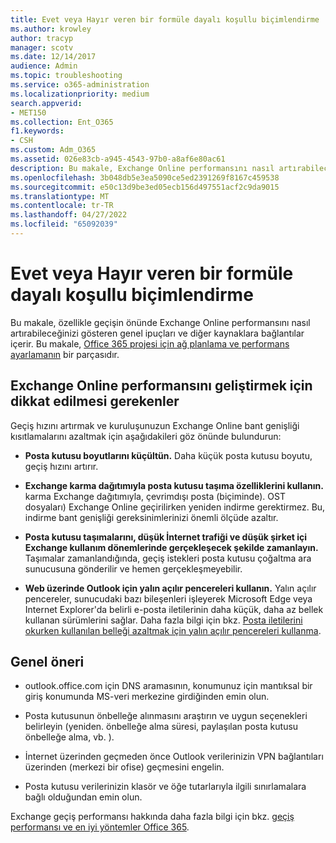 ```yaml
---
title: Evet veya Hayır veren bir formüle dayalı koşullu biçimlendirme
ms.author: krowley
author: tracyp
manager: scotv
ms.date: 12/14/2017
audience: Admin
ms.topic: troubleshooting
ms.service: o365-administration
ms.localizationpriority: medium
search.appverid:
- MET150
ms.collection: Ent_O365
f1.keywords:
- CSH
ms.custom: Adm_O365
ms.assetid: 026e83cb-a945-4543-97b0-a8af6e80ac61
description: Bu makale, Exchange Online performansını nasıl artırabileceğinizi gösteren genel ipuçları ve diğer kaynaklara bağlantılar içerir.
ms.openlocfilehash: 3b048db5e3ea5090ce5ed2391269f8167c459538
ms.sourcegitcommit: e50c13d9be3ed05ecb156d497551acf2c9da9015
ms.translationtype: MT
ms.contentlocale: tr-TR
ms.lasthandoff: 04/27/2022
ms.locfileid: "65092039"
---
```

# <a name="tune-exchange-online-performance"></a>Evet veya Hayır veren bir formüle dayalı koşullu biçimlendirme

Bu makale, özellikle geçişin önünde Exchange Online performansını nasıl artırabileceğinizi gösteren genel ipuçları ve diğer kaynaklara bağlantılar içerir. Bu makale, [Office 365 projesi için ağ planlama ve performans ayarlamanın](./network-planning-and-performance.md) bir parçasıdır.
   
## <a name="things-to-consider-in-order-to-improve-exchange-online-performance"></a>Exchange Online performansını geliştirmek için dikkat edilmesi gerekenler

Geçiş hızını artırmak ve kuruluşunuzun Exchange Online bant genişliği kısıtlamalarını azaltmak için aşağıdakileri göz önünde bulundurun:
  
- **Posta kutusu boyutlarını küçültün.** Daha küçük posta kutusu boyutu, geçiş hızını artırır. 
    
- **Exchange karma dağıtımıyla posta kutusu taşıma özelliklerini kullanın.** karma Exchange dağıtımıyla, çevrimdışı posta (biçiminde). OST dosyaları) Exchange Online geçirilirken yeniden indirme gerektirmez. Bu, indirme bant genişliği gereksinimlerinizi önemli ölçüde azaltır. 
    
- **Posta kutusu taşımalarını, düşük İnternet trafiği ve düşük şirket içi Exchange kullanım dönemlerinde gerçekleşecek şekilde zamanlayın.** Taşımalar zamanlandığında, geçiş istekleri posta kutusu çoğaltma ara sunucusuna gönderilir ve hemen gerçekleşmeyebilir. 
    
- **Web üzerinde Outlook için yalın açılır pencereleri kullanın.** Yalın açılır pencereler, sunucudaki bazı bileşenleri işleyerek Microsoft Edge veya Internet Explorer'da belirli e-posta iletilerinin daha küçük, daha az bellek kullanan sürümlerini sağlar. Daha fazla bilgi için bkz. [Posta iletilerini okurken kullanılan belleği azaltmak için yalın açılır pencereleri kullanma](https://support.office.com/article/a6d6ba01-2562-4c3d-a8f1-78748dd506cf).


## <a name="general-advice"></a>Genel öneri

- outlook.office.com için DNS aramasının, konumunuz için mantıksal bir giriş konumunda MS-veri merkezine girdiğinden emin olun.

- Posta kutusunun önbelleğe alınmasını araştırın ve uygun seçenekleri belirleyin (yeniden. önbelleğe alma süresi, paylaşılan posta kutusu önbelleğe alma, vb. ).

- İnternet üzerinden geçmeden önce Outlook verilerinizin VPN bağlantıları üzerinden (merkezi bir ofise) geçmesini engelin.

- Posta kutusu verilerinizin klasör ve öğe tutarlarıyla ilgili sınırlamalara bağlı olduğundan emin olun.
    
Exchange geçiş performansı hakkında daha fazla bilgi için bkz. [geçiş performansı ve en iyi yöntemler Office 365](https://support.office.com/article/d9acb371-fd6c-4c14-aa8e-db5cbe39aa57).
